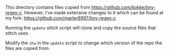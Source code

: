 This directory contains files copied from https://github.com/kokke/tiny-regex-c. However, I've made extensive changes to it which can be found at my fork: https://github.com/marler8997/tiny-regex-c

Running the `update` stitch script will clone and copy the source files that stitch uses.

Modify the `sha` in the `update` script to change which version of the repo the files are copied from.
